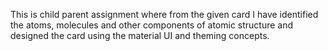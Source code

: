 This is child parent assignment where from the given card I have identified the atoms, molecules and other components of atomic structure and designed the card using the material UI and theming concepts.
